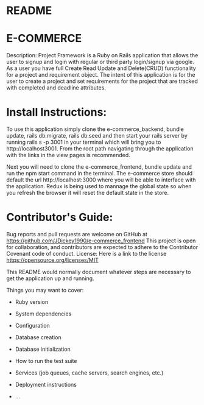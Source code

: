 # README

# E-COMMERCE
Description: Project Framework is a Ruby on Rails application that allows the user to signup and login with regular or third party login/signup via google. As a user you have full Create Read Update and Delete(CRUD) functionality for a project and requirement object. The intent of this application is for the user to create a project and set requirements for the project that are tracked with completed and deadline attributes.

# Install Instructions: 
To use this application simply clone the e-commerce_backend, bundle update, rails db:migrate, rails db:seed and then start your rails server by running rails s -p 3001 in your terminal which will bring you to http://localhost3001. From the root path navigating through the application with the links in the view pages is recommended.

Next you will need to clone the e-commerce_frontend, bundle update and run the npm start command in the terminal. The e-commerce store should default the url http://localhost:3000 where you will be able to interface with the application. Redux is being used to mannage the global state so when you refresh the browser it will reset the default state in the store.

# Contributor's Guide: 
Bug reports and pull requests are welcome on GitHub at https://github.com/JDickey1990/e-commerce_frontend This project is open for collaboration, and contributors are expected to adhere to the Contributor Covenant code of conduct. License: Here is a link to the license https://opensource.org/licenses/MIT

This README would normally document whatever steps are necessary to get the
application up and running.

Things you may want to cover:

* Ruby version

* System dependencies

* Configuration

* Database creation

* Database initialization

* How to run the test suite

* Services (job queues, cache servers, search engines, etc.)

* Deployment instructions

* ...
